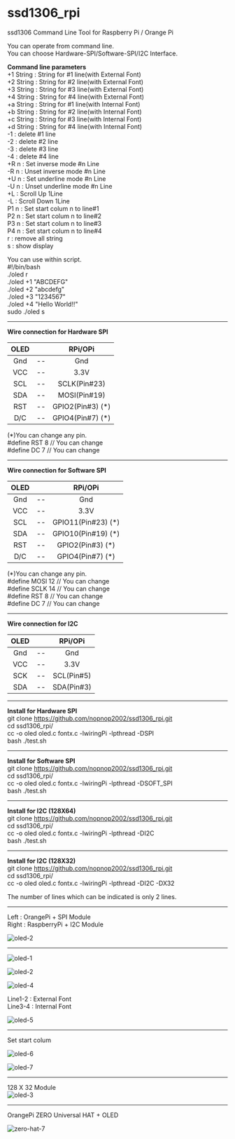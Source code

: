 # ssd1306_rpi
ssd1306 Command Line Tool for Raspberry Pi / Orange Pi

You can operate from command line.  
You can choose Hardware-SPI/Software-SPI/I2C Interface.  

__Command line parameters__  
+1 String : String for #1 line(with External Font)  
+2 String : String for #2 line(with External Font)  
+3 String : String for #3 line(with External Font)  
+4 String : String for #4 line(with External Font)  
+a String : String for #1 line(with Internal Font)  
+b String : String for #2 line(with Internal Font)  
+c String : String for #3 line(with Internal Font)  
+d String : String for #4 line(with Internal Font)  
-1 : delete #1 line  
-2 : delete #2 line  
-3 : delete #3 line  
-4 : delete #4 line  
+R n : Set inverse mode #n Line  
-R n : Unset inverse mode #n Line  
+U n : Set underline mode #n Line  
-U n : Unset underline mode #n Line  
+L   : Scroll Up 1Line  
-L   : Scroll Down 1Line  
P1 n : Set start colum n to line#1  
P2 n : Set start colum n to line#2  
P3 n : Set start colum n to line#3  
P4 n : Set start colum n to line#4  
r  : remove all string  
s  : show display  

You can use within script.  
#!/bin/bash  
./oled r  
./oled +1 "ABCDEFG"  
./oled +2 "abcdefg"  
./oled +3 "1234567"  
./oled +4 "Hello World!!"  
sudo ./oled s  

---

__Wire connection for Hardware SPI__   

|OLED||RPi/OPi|
|:-:|:-:|:-:|
|Gnd|--|Gnd|
|VCC|--|3.3V|
|SCL|--|SCLK(Pin#23)|
|SDA|--|MOSI(Pin#19)|
|RST|--|GPIO2(Pin#3) (*)|
|D/C|--|GPIO4(Pin#7) (*)|

(*)You can change any pin.  
#define RST  8  // You can change   
#define DC   7  // You can change   

---

__Wire connection for Software SPI__   

|OLED||RPi/OPi|
|:-:|:-:|:-:|
|Gnd|--|Gnd|
|VCC|--|3.3V|
|SCL|--|GPIO11(Pin#23) (*)|
|SDA|--|GPIO10(Pin#19) (*)|
|RST|--|GPIO2(Pin#3) (*)|
|D/C|--|GPIO4(Pin#7) (*)|

(*)You can change any pin.  
#define MOSI 12 // You can change   
#define SCLK 14 // You can change   
#define RST  8  // You can change   
#define DC   7  // You can change   

---

__Wire connection for I2C__   

|OLED||RPi/OPi|
|:-:|:-:|:-:|
|Gnd|--|Gnd|
|VCC|--|3.3V|
|SCK|--|SCL(Pin#5)|
|SDA|--|SDA(Pin#3)|

---

__Install for Hardware SPI__  
git clone https://github.com/nopnop2002/ssd1306_rpi.git  
cd ssd1306_rpi/  
cc -o oled oled.c fontx.c -lwiringPi -lpthread -DSPI  
bash ./test.sh  

---

__Install for Software SPI__  
git clone https://github.com/nopnop2002/ssd1306_rpi.git  
cd ssd1306_rpi/  
cc -o oled oled.c fontx.c -lwiringPi -lpthread -DSOFT_SPI  
bash ./test.sh  

---

__Install for I2C (128X64)__   
git clone https://github.com/nopnop2002/ssd1306_rpi.git  
cd ssd1306_rpi/  
cc -o oled oled.c fontx.c -lwiringPi -lpthread -DI2C  
bash ./test.sh  

---

__Install for I2C (128X32)__   
git clone https://github.com/nopnop2002/ssd1306_rpi.git  
cd ssd1306_rpi/  
cc -o oled oled.c fontx.c -lwiringPi -lpthread -DI2C -DX32   

The number of lines which can be indicated is only 2 lines.   


---

Left  : OrangePi + SPI Module  
Right : RaspberryPi + I2C Module  

![oled-2](https://user-images.githubusercontent.com/6020549/28252021-b1a9ff4a-6ac5-11e7-9265-b757e4b3cf1d.JPG)

---

![oled-1](https://cloud.githubusercontent.com/assets/6020549/24071131/782737a8-0c0e-11e7-9312-44ec00312f52.JPG)

![oled-2](https://cloud.githubusercontent.com/assets/6020549/25184287/f9945e38-2554-11e7-9075-e63d90b4a3a2.jpg)

![oled-4](https://cloud.githubusercontent.com/assets/6020549/24076582/e037998c-0c77-11e7-9e48-525e27c478a3.JPG)

Line1-2 : External Font  
Line3-4 : Internal Font  


![oled-5](https://cloud.githubusercontent.com/assets/6020549/24293214/f627fefc-10d3-11e7-9304-bcfd58d59d92.JPG)

---

Set start colum  

![oled-6](https://cloud.githubusercontent.com/assets/6020549/24125179/b3b09bfe-0e0a-11e7-83bc-9dbd7b26db18.JPG)


![oled-7](https://cloud.githubusercontent.com/assets/6020549/24125192/d2c40328-0e0a-11e7-8a6a-884c0600059e.JPG)

---

128 X 32 Module   
![oled-3](https://user-images.githubusercontent.com/6020549/44244307-4a06c680-a20e-11e8-986f-6d0db5edeb2b.JPG)

---

OrangePi ZERO Universal HAT + OLED  

![zero-hat-7](https://user-images.githubusercontent.com/6020549/28547249-00f71026-7109-11e7-9a11-0bbb95423381.JPG)
